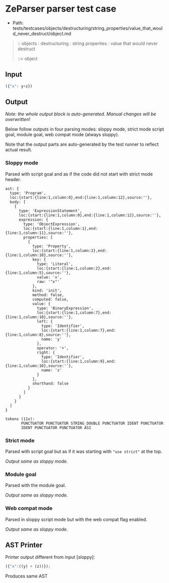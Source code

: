# ZeParser parser test case

- Path: tests/testcases/objects/destructuring/string_properties/value_that_would_never_destruct/object.md

> :: objects : destructuring : string properties : value that would never destruct
>
> ::> object

## Input

`````js
({"x": y+z})
`````

## Output

_Note: the whole output block is auto-generated. Manual changes will be overwritten!_

Below follow outputs in four parsing modes: sloppy mode, strict mode script goal, module goal, web compat mode (always sloppy).

Note that the output parts are auto-generated by the test runner to reflect actual result.

### Sloppy mode

Parsed with script goal and as if the code did not start with strict mode header.

`````
ast: {
  type: 'Program',
  loc:{start:{line:1,column:0},end:{line:1,column:12},source:''},
  body: [
    {
      type: 'ExpressionStatement',
      loc:{start:{line:1,column:0},end:{line:1,column:12},source:''},
      expression: {
        type: 'ObjectExpression',
        loc:{start:{line:1,column:1},end:{line:1,column:11},source:''},
        properties: [
          {
            type: 'Property',
            loc:{start:{line:1,column:2},end:{line:1,column:10},source:''},
            key: {
              type: 'Literal',
              loc:{start:{line:1,column:2},end:{line:1,column:5},source:''},
              value: 'x',
              raw: '"x"'
            },
            kind: 'init',
            method: false,
            computed: false,
            value: {
              type: 'BinaryExpression',
              loc:{start:{line:1,column:7},end:{line:1,column:10},source:''},
              left: {
                type: 'Identifier',
                loc:{start:{line:1,column:7},end:{line:1,column:8},source:''},
                name: 'y'
              },
              operator: '+',
              right: {
                type: 'Identifier',
                loc:{start:{line:1,column:9},end:{line:1,column:10},source:''},
                name: 'z'
              }
            },
            shorthand: false
          }
        ]
      }
    }
  ]
}

tokens (11x):
       PUNCTUATOR PUNCTUATOR STRING_DOUBLE PUNCTUATOR IDENT PUNCTUATOR
       IDENT PUNCTUATOR PUNCTUATOR ASI
`````

### Strict mode

Parsed with script goal but as if it was starting with `"use strict"` at the top.

_Output same as sloppy mode._

### Module goal

Parsed with the module goal.

_Output same as sloppy mode._

### Web compat mode

Parsed in sloppy script mode but with the web compat flag enabled.

_Output same as sloppy mode._

## AST Printer

Printer output different from input [sloppy]:

````js
({"x":((y) + (z))});
````

Produces same AST
